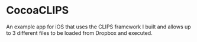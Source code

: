 # CocoaCLIPS
An example app for iOS that uses the CLIPS framework I built and allows up to 3 different files to be loaded from Dropbox and executed.
